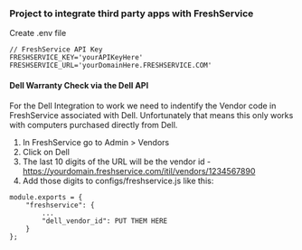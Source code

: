 ### Project to integrate third party apps with FreshService

Create .env file

```  
// FreshService API Key  
FRESHSERVICE_KEY='yourAPIKeyHere'  
FRESHSERVICE_URL='yourDomainHere.FRESHSERVICE.COM' 
```

#### Dell Warranty Check via the Dell API
For the Dell Integration to work we need to indentify the Vendor code in FreshService associated with Dell.  Unfortunately that means this only works with computers purchased directly from Dell.

1. In FreshService go to Admin > Vendors
2. Click on Dell
3. The last 10 digits of the URL will be the vendor id - https://yourdomain.freshservice.com/itil/vendors/1234567890
4. Add those digits to configs/freshservice.js like this:

```
module.exports = {
	"freshservice": {
		...
		"dell_vendor_id": PUT THEM HERE
    }
};
```


